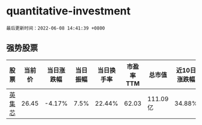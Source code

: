 # quantitative-investment

`最后更新时间：2022-06-08 14:41:39 +0800`

## 强势股票

|股票|当前价|当日涨跌幅|当日振幅|当日换手率|市盈率TTM|总市值|近10日涨跌幅|
|----|----|----|----|----|----|----|----|
|[英集芯](https://xueqiu.com/S/SH688209)|26.45|-4.17%|7.5%|22.44%|62.03|111.09亿|34.88%|
